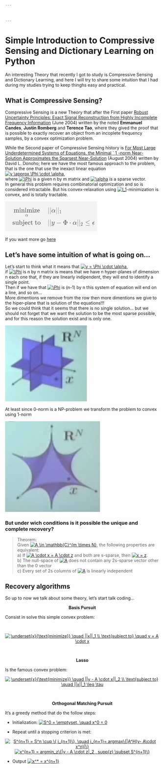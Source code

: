 ```yaml
---


---
```


<h1 id="simple-introduction-to-compressive-sensing-and-dictionary-learning-on-python">Simple Introduction to Compressive Sensing and Dictionary Learning on Python</h1>
<p>An interesting Theory that recently I got to study is Compressive Sensing and Dictionary Learning, and here I will try to share some intuition that I had during my studies trying to keep thinghs easy and practical.</p>
<h2 id="what-is-compressive-sensing">What is Compressive Sensing?</h2>
<p>Compressive Sensing is a new Theory that after the First paper  <a href="http://statweb.stanford.edu/~candes/papers/ExactRecovery.pdf">Robust Uncertainty Principles: Exact Signal Reconstruction from Highly Incomplete Frequency Information</a> (June 2004) written by the noted <strong>Emmanuel Candes</strong>, <strong>Justin Romberg</strong> and <strong>Terence Tao</strong>, where they gived the proof that is possible to exactly recover an object from an incoplete frequency samples, by a convex optimization problem.</p>
<p>While the Second paper of Compressive Sensing history is <a href="http://statweb.stanford.edu/~donoho/Reports/2004/l1l0approx.pdf">For Most Large Underdetermined Systems of Equations, the Minimal ` 1 -norm Near-Solution Approximates the Sparsest Near-Solution</a> (August 2004) written by David L. Donoho; here we have the most famous approach to the problem, that is the one that use the inexact linear equation <a href="https://www.codecogs.com/eqnedit.php?latex=y&amp;space;\approx&amp;space;\Phi&amp;space;\cdot&amp;space;\alpha" target="_blank"><img src="https://latex.codecogs.com/gif.latex?y&amp;space;\approx&amp;space;\Phi&amp;space;\cdot&amp;space;\alpha" title="y \approx \Phi \cdot \alpha"></a>,<br>
where <a href="https://www.codecogs.com/eqnedit.php?latex=\Phi" target="_blank"><img src="https://latex.codecogs.com/gif.latex?\Phi" title="\Phi"></a> is a given n by m matrix  and <a href="https://www.codecogs.com/eqnedit.php?latex=\alpha" target="_blank"><img src="https://latex.codecogs.com/gif.latex?\alpha" title="\alpha"></a> is a sparse vector.<br>
In general this problem requires combinatorial optimization and so is considered intractable. But his convex-relaxation using  <a href="https://www.codecogs.com/eqnedit.php?latex=l_1" target="_blank"><img src="https://latex.codecogs.com/gif.latex?l_1" title="l_1"></a>-minimization is convex, and is totally tractable.</p>
<p><img src="image/obj_fun.png?raw=true" alt=""></p>
<p>If you want more go <a href="https://www.quora.com/What-are-the-seminal-papers-on-compressed-sensing">here </a></p>
<h2 id="lets-have-some-intuition-of-what-is-going-on....">Let’s have some intuition of what is going on…</h2>
<p>Let’s start to think what it means that <a href="https://www.codecogs.com/eqnedit.php?latex=y&amp;space;=&amp;space;\Phi&amp;space;\cdot&amp;space;\alpha" target="_blank"><img src="https://latex.codecogs.com/gif.latex?y&amp;space;=&amp;space;\Phi&amp;space;\cdot&amp;space;\alpha" title="y = \Phi \cdot \alpha"></a>,<br>
if <a href="https://www.codecogs.com/eqnedit.php?latex=\Phi" target="_blank"><img src="https://latex.codecogs.com/gif.latex?\Phi" title="\Phi"></a> is n by n matrix is means that we have n hyper-planes of dimension n each one that, if they are linearly indipendent, they will end to identify a single point.<br>
Then if we have that <a href="https://www.codecogs.com/eqnedit.php?latex=\Phi" target="_blank"><img src="https://latex.codecogs.com/gif.latex?\Phi" title="\Phi"></a> is (n-1) by n this system of equation will end on a line, and so on…<br>
More dimentions we remove from the row then more dimentions we give to the hiper-plane that is solution of the equations!!!<br>
So we could think that it seems that there is no single solution… but we should not forget that we want the solution to be the most sparse possible, and for this reason the solution exist and is only one.</p>
<p><img src="image/spaziosparso.png" alt="Sparse space"></p>
<p>At least since 0-norm is a NP-problem we transform the problem to convex using 1-norm</p>
<p><img src="image/normaP.png" alt="Norm p with p < 1"></p>
<h3 id="but-under-wich-conditions-is-it-possible-the-unique-and-complete-recovery">But under wich conditions is it possible the unique and complete recovery?</h3>
<blockquote>
<p>Theorem:<br>
Given <a href="https://www.codecogs.com/eqnedit.php?latex=A&amp;space;\in&amp;space;\mathbb{C}^{m&amp;space;\times&amp;space;N}" target="_blank"><img src="https://latex.codecogs.com/gif.latex?A&amp;space;\in&amp;space;\mathbb{C}^{m&amp;space;\times&amp;space;N}" title="A \in \mathbb{C}^{m \times N}"></a>, the following properties are equivalent:<br>
a) If <a href="https://www.codecogs.com/eqnedit.php?latex=A&amp;space;\cdot&amp;space;x&amp;space;=&amp;space;A&amp;space;\cdot&amp;space;z" target="_blank"><img src="https://latex.codecogs.com/gif.latex?A&amp;space;\cdot&amp;space;x&amp;space;=&amp;space;A&amp;space;\cdot&amp;space;z" title="A \cdot x = A \cdot z"></a> and both are s-sparse, then <a href="https://www.codecogs.com/eqnedit.php?latex=x&amp;space;=&amp;space;z" target="_blank"><img src="https://latex.codecogs.com/gif.latex?x&amp;space;=&amp;space;z" title="x = z"></a>.<br>
b) The null-space of <a href="https://www.codecogs.com/eqnedit.php?latex=A" target="_blank"><img src="https://latex.codecogs.com/gif.latex?A" title="A"></a> does not contain any 2s-sparse vector other than the 0 vector<br>
c) Every set of 2s columns of <a href="https://www.codecogs.com/eqnedit.php?latex=A" target="_blank"><img src="https://latex.codecogs.com/gif.latex?A" title="A"></a> is linearly independent</p>
</blockquote>
<h2 id="recovery-algorithms">Recovery algorithms</h2>
<p>So up to now we talk about some theory, let’s start talk coding…</p>
<center><b>Basis Pursuit</b> </center>
<p>Consist in solve this simple convex problem:</p>
<p>&nbsp;</p>
<center>
<a href="https://www.codecogs.com/eqnedit.php?latex=\underset{x}{\text{minimize}}&amp;space;\quad&amp;space;||x||_1&amp;space;\\&amp;space;\text{subject&amp;space;to}&amp;space;\quad&amp;space;y&amp;space;=&amp;space;A&amp;space;\cdot&amp;space;x" target="_blank"><img src="https://latex.codecogs.com/gif.latex?\underset{x}{\text{minimize}}&amp;space;\quad&amp;space;||x||_1&amp;space;\\&amp;space;\text{subject&amp;space;to}&amp;space;\quad&amp;space;y&amp;space;=&amp;space;A&amp;space;\cdot&amp;space;x" title="\underset{x}{\text{minimize}} \quad ||x||_1 \\ \text{subject to} \quad y = A \cdot x"></a>
</center>
<p>&nbsp;</p>
<center><b>Lasso</b> </center>
<p>Is the famous convex problem:</p>
<center>
<a href="https://www.codecogs.com/eqnedit.php?latex=\underset{x}{\text{minimize}}&amp;space;\quad&amp;space;||y&amp;space;-&amp;space;A&amp;space;\cdot&amp;space;x||_2&amp;space;\\&amp;space;\text{subject&amp;space;to}&amp;space;\quad&amp;space;||x||_1&amp;space;\leq&amp;space;\tau" target="_blank"><img src="https://latex.codecogs.com/gif.latex?\underset{x}{\text{minimize}}&amp;space;\quad&amp;space;||y&amp;space;-&amp;space;A&amp;space;\cdot&amp;space;x||_2&amp;space;\\&amp;space;\text{subject&amp;space;to}&amp;space;\quad&amp;space;||x||_1&amp;space;\leq&amp;space;\tau" title="\underset{x}{\text{minimize}} \quad ||y - A \cdot x||_2 \\ \text{subject to} \quad ||x||_1 \leq \tau"></a></center>
<p>&nbsp;</p>
<center><b>Orthogonal Matching Pursuit</b> </center>
<p>It’s a greedy method that do the follow steps:</p>
<ul>
<li>
<p>Initialization:  <a href="https://www.codecogs.com/eqnedit.php?latex=S^0&amp;space;=&amp;space;\emptyset,&amp;space;\quad&amp;space;x^0&amp;space;=&amp;space;0" target="_blank"><img src="https://latex.codecogs.com/gif.latex?S^0&amp;space;=&amp;space;\emptyset,&amp;space;\quad&amp;space;x^0&amp;space;=&amp;space;0" title="S^0 = \emptyset, \quad x^0 = 0"></a></p>
</li>
<li>
<p>Repeat until a stopping criterion is met:</p>
</li>
</ul>
<center>
<a href="https://www.codecogs.com/eqnedit.php?latex=S^{n+1}&amp;space;=&amp;space;S^n&amp;space;\cup&amp;space;\{&amp;space;j_{n+1}\},&amp;space;\quad&amp;space;j_{n+1}=&amp;space;argmax\{|A^H(y-&amp;space;A\cdot&amp;space;x^n)|\}" target="_blank"><img src="https://latex.codecogs.com/gif.latex?S^{n+1}&amp;space;=&amp;space;S^n&amp;space;\cup&amp;space;\{&amp;space;j_{n+1}\},&amp;space;\quad&amp;space;j_{n+1}=&amp;space;argmax\{|A^H(y-&amp;space;A\cdot&amp;space;x^n)|\}" title="S^{n+1} = S^n \cup \{ j_{n+1}\}, \quad j_{n+1}= argmax\{|A^H(y- A\cdot x^n)|\}"></a>
</center>
<center>
<a href="https://www.codecogs.com/eqnedit.php?latex=x^{n+1}&amp;space;=&amp;space;argmin_z\{|y&amp;space;-&amp;space;A&amp;space;\cdot&amp;space;z|_2&amp;space;,&amp;space;supp(z)&amp;space;\subset&amp;space;S^{n+1}\}" target="_blank"><img src="https://latex.codecogs.com/gif.latex?x^{n+1}&amp;space;=&amp;space;argmin_z\{|y&amp;space;-&amp;space;A&amp;space;\cdot&amp;space;z|_2&amp;space;,&amp;space;supp(z)&amp;space;\subset&amp;space;S^{n+1}\}" title="x^{n+1} = argmin_z\{|y - A \cdot z|_2 , supp(z) \subset S^{n+1}\}"></a>
</center>
<ul>
<li>Output <a href="https://www.codecogs.com/eqnedit.php?latex=x^*&amp;space;=&amp;space;x^{n+1}" target="_blank"><img src="https://latex.codecogs.com/gif.latex?x^*&amp;space;=&amp;space;x^{n+1}" title="x^* = x^{n+1}"></a></li>
</ul>

